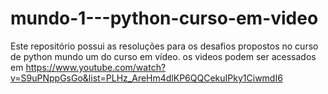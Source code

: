 # mundo-1---python-curso-em-video
Este repositório possui as resoluções para os desafios propostos no curso de python mundo um do curso em vídeo. 
os videos podem ser acessados em https://www.youtube.com/watch?v=S9uPNppGsGo&list=PLHz_AreHm4dlKP6QQCekuIPky1CiwmdI6
